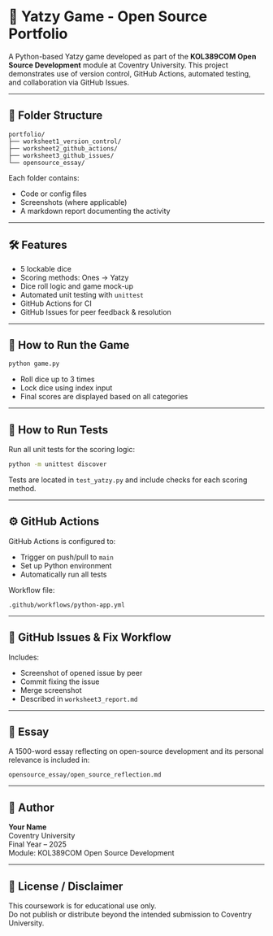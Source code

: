 # 📌 Yatzy Game - Open Source Portfolio

A Python-based Yatzy game developed as part of the **KOL389COM Open Source Development** module at Coventry University. This project demonstrates use of version control, GitHub Actions, automated testing, and collaboration via GitHub Issues.

---

## 📁 Folder Structure

```
portfolio/
├── worksheet1_version_control/
├── worksheet2_github_actions/
├── worksheet3_github_issues/
└── opensource_essay/
```

Each folder contains:
- Code or config files
- Screenshots (where applicable)
- A markdown report documenting the activity

---

## 🛠 Features

- 5 lockable dice
- Scoring methods: Ones → Yatzy
- Dice roll logic and game mock-up
- Automated unit testing with `unittest`
- GitHub Actions for CI
- GitHub Issues for peer feedback & resolution

---

## 🚀 How to Run the Game

```bash
python game.py
```

- Roll dice up to 3 times
- Lock dice using index input
- Final scores are displayed based on all categories

---

## 🧪 How to Run Tests

Run all unit tests for the scoring logic:

```bash
python -m unittest discover
```

Tests are located in `test_yatzy.py` and include checks for each scoring method.

---

## ⚙️ GitHub Actions

GitHub Actions is configured to:
- Trigger on push/pull to `main`
- Set up Python environment
- Automatically run all tests

Workflow file:
```
.github/workflows/python-app.yml
```

---

## 🐛 GitHub Issues & Fix Workflow

Includes:
- Screenshot of opened issue by peer
- Commit fixing the issue
- Merge screenshot
- Described in `worksheet3_report.md`

---

## 🧠 Essay

A 1500-word essay reflecting on open-source development and its personal relevance is included in:

```
opensource_essay/open_source_reflection.md
```

---

## 👤 Author

**Your Name**  
Coventry University  
Final Year – 2025  
Module: KOL389COM Open Source Development

---

## 📄 License / Disclaimer

This coursework is for educational use only.  
Do not publish or distribute beyond the intended submission to Coventry University.

